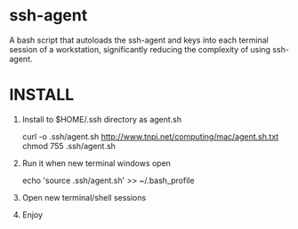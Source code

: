 ssh-agent
=========

A bash script that autoloads the ssh-agent and keys into each terminal session
of a workstation, significantly reducing the complexity of using ssh-agent.


INSTALL
=========

1. Install to $HOME/.ssh directory as agent.sh

   curl -o .ssh/agent.sh http://www.tnpi.net/computing/mac/agent.sh.txt
   chmod 755 .ssh/agent.sh

2. Run it when new terminal windows open

   echo 'source .ssh/agent.sh' >> ~/.bash_profile

3. Open new terminal/shell sessions

4. Enjoy

